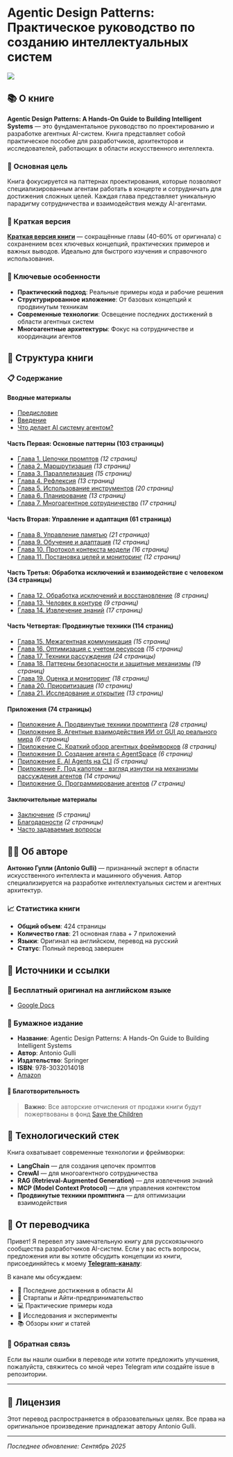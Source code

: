 # Agentic Design Patterns: Практическое руководство по созданию интеллектуальных систем

![][image0]

## 📚 О книге

**Agentic Design Patterns: A Hands-On Guide to Building Intelligent Systems** — это фундаментальное руководство по проектированию и разработке агентных AI-систем. Книга представляет собой практическое пособие для разработчиков, архитекторов и исследователей, работающих в области искусственного интеллекта.

### 🎯 Основная цель

Книга фокусируется на паттернах проектирования, которые позволяют специализированным агентам работать в концерте и сотрудничать для достижения сложных целей. Каждая глава представляет уникальную парадигму сотрудничества и взаимодействия между AI-агентами.

### 📖 Краткая версия

**[Краткая версия книги](Краткая%20версия/README_SHORT.md)** — сокращённые главы (40-60% от оригинала) с сохранением всех ключевых концепций, практических примеров и важных выводов. Идеально для быстрого изучения и справочного использования.

### 🚀 Ключевые особенности

- **Практический подход**: Реальные примеры кода и рабочие решения
- **Структурированное изложение**: От базовых концепций к продвинутым техникам
- **Современные технологии**: Освещение последних достижений в области агентных систем
- **Многоагентные архитектуры**: Фокус на сотрудничестве и координации агентов

## 📖 Структура книги

### 📋 Содержание

#### Вводные материалы

- [Предисловие](0.%20Предисловие.md)
- [Введение](1.%20Введение.md)
- [Что делает AI систему агентом?](2.%20Что%20делает%20AI%20систему%20агентом.md)

#### Часть Первая: Основные паттерны (103 страницы)

- [Глава 1. Цепочки промптов](Часть%201/Глава%201.%20Цепочки%20промптов.md) _(12 страниц)_
- [Глава 2. Маршрутизация](Часть%201/Глава%202.%20Маршрутизация.md) _(13 страниц)_
- [Глава 3. Параллелизация](Часть%201/Глава%203.%20Параллелизация.md) _(15 страниц)_
- [Глава 4. Рефлексия](Часть%201/Глава%204.%20Рефлексия.md) _(13 страниц)_
- [Глава 5. Использование инструментов](Часть%201/Глава%205.%20Использование%20инструментов.md) _(20 страниц)_
- [Глава 6. Планирование](Часть%201/Глава%206.%20Планирование.md) _(13 страниц)_
- [Глава 7. Многоагентное сотрудничество](Часть%201/Глава%207.%20Многоагентное%20сотрудничество.md) _(17 страниц)_

#### Часть Вторая: Управление и адаптация (61 страница)

- [Глава 8. Управление памятью](Часть%202/Глава%208.%20Управление%20памятью.md) _(21 страница)_
- [Глава 9. Обучение и адаптация](Часть%202/Глава%209.%20Обучение%20и%20адаптация.md) _(12 страниц)_
- [Глава 10. Протокол контекста модели](Часть%202/Глава%2010.%20Протокол%20контекста%20модели.md) _(16 страниц)_
- [Глава 11. Постановка целей и мониторинг](Часть%202/Глава%2011.%20Постановка%20целей%20и%20мониторинг.md) _(12 страниц)_

#### Часть Третья: Обработка исключений и взаимодействие с человеком (34 страницы)

- [Глава 12. Обработка исключений и восстановление](Часть%203/Глава%2012.%20Обработка%20исключений%20и%20восстановление.md) _(8 страниц)_
- [Глава 13. Человек в контуре](Часть%203/Глава%2013.%20Человек%20в%20контуре.md) _(9 страниц)_
- [Глава 14. Извлечение знаний](Часть%203/Глава%2014.%20Извлечение%20знаний.md) _(17 страниц)_

#### Часть Четвертая: Продвинутые техники (114 страниц)

- [Глава 15. Межагентная коммуникация](Часть%204/Глава%2015.%20Межагентная%20коммуникация.md) _(15 страниц)_
- [Глава 16. Оптимизация с учетом ресурсов](Часть%204/Глава%2016.%20Оптимизация%20с%20учетом%20ресурсов.md) _(15 страниц)_
- [Глава 17. Техники рассуждения](Часть%204/Глава%2017.%20Техники%20рассуждения.md) _(24 страницы)_
- [Глава 18. Паттерны безопасности и защитные механизмы](Часть%204/Глава%2018.%20Паттерны%20безопасности%20и%20защитные%20механизмы.md) _(19 страниц)_
- [Глава 19. Оценка и мониторинг](Часть%204/Глава%2019.%20Оценка%20и%20мониторинг.md) _(18 страниц)_
- [Глава 20. Приоритизация](Часть%204/Глава%2020.%20Приоритизация.md) _(10 страниц)_
- [Глава 21. Исследование и открытие](Часть%204/Глава%2021.%20Исследование%20и%20открытие.md) _(13 страниц)_

#### Приложения (74 страницы)

- [Приложение A. Продвинутые техники промптинга](Приложения/Приложение%20A.%20Продвинутые%20техники%20промптинга.md) _(28 страниц)_
- [Приложение B. Агентные взаимодействия ИИ от GUI до реального мира](Приложения/Приложение%20B.%20Агентные%20взаимодействия%20ИИ%20от%20GUI%20до%20реального%20мира.md) _(6 страниц)_
- [Приложение C. Краткий обзор агентных фреймворков](Приложения/Приложение%20C.%20Краткий%20обзор%20агентных%20фреймворков.md) _(8 страниц)_
- [Приложение D. Создание агента с AgentSpace](Приложения/Приложение%20D.%20Создание%20агента%20с%20AgentSpace.md) _(6 страниц)_
- [Приложение E. AI Agents на CLI](Приложения/Приложение%20E.%20AI%20Agents%20на%20CLI.md) _(5 страниц)_
- [Приложение F. Под капотом - взгляд изнутри на механизмы рассуждения агентов](Приложения/Приложение%20F.%20Под%20капотом%20-%20взгляд%20изнутри%20на%20механизмы%20рассуждения%20агентов.md) _(14 страниц)_
- [Приложение G. Программирование агентов](Приложения/Приложение%20G.%20Программирование%20агентов.md) _(7 страниц)_

#### Заключительные материалы

- [Заключение](Заключение.md) _(5 страниц)_
- [Благодарности](Благодарности.md) _(2 страницы)_
- [Часто задаваемые вопросы](Часто%20задаваемые%20вопросы.md)

## 👨‍💻 Об авторе

**Антонио Гулли (Antonio Gulli)** — признанный эксперт в области искусственного интеллекта и машинного обучения. Автор специализируется на разработке интеллектуальных систем и агентных архитектур.

### 📈 Статистика книги

- **Общий объем**: 424 страницы
- **Количество глав**: 21 основная глава + 7 приложений
- **Языки**: Оригинал на английском, перевод на русский
- **Статус**: Полный перевод завершен

## 🔗 Источники и ссылки

### 📄 Бесплатный оригинал на английском языке

- [Google Docs](https://docs.google.com/document/d/1rsaK53T3Lg5KoGwvf8ukOUvbELRtH-V0LnOIFDxBryE/mobilebasic#ftnt_ref1)

### 📖 Бумажное издание

- **Название**: Agentic Design Patterns: A Hands-On Guide to Building Intelligent Systems
- **Автор**: Antonio Gulli
- **Издательство**: Springer
- **ISBN**: 978-3032014018
- [Amazon](https://www.amazon.com/Agentic-Design-Patterns-Hands-Intelligent/dp/3032014018/)

#### 💝 Благотворительность

> **Важно**: Все авторские отчисления от продажи книги будут пожертвованы в фонд [Save the Children](https://www.savethechildren.org/)

## 🚀 Технологический стек

Книга охватывает современные технологии и фреймворки:

- **LangChain** — для создания цепочек промптов
- **CrewAI** — для многоагентного сотрудничества
- **RAG (Retrieval-Augmented Generation)** — для извлечения знаний
- **MCP (Model Context Protocol)** — для управления контекстом
- **Продвинутые техники промптинга** — для оптимизации взаимодействия

## 🤝 От переводчика

Привет! Я перевел эту замечательную книгу для русскоязычного сообщества разработчиков AI-систем. Если у вас есть вопросы, предложения или вы хотите обсудить концепции из книги, присоединяйтесь к моему **[Telegram-каналу](https://t.me/machine_head_ru)**:

В канале мы обсуждаем:

- 🧠 Последние достижения в области AI
- 🚀 Стартапы и Айти-предпринимательство
- 💻 Практические примеры кода
- 🔬 Исследования и эксперименты
- 📚 Обзоры книг и статей

### 💬 Обратная связь

Если вы нашли ошибки в переводе или хотите предложить улучшения, пожалуйста, свяжитесь со мной через Telegram или создайте issue в репозитории.

---

## 📄 Лицензия

Этот перевод распространяется в образовательных целях. Все права на оригинальное произведение принадлежат автору Antonio Gulli.

---

_Последнее обновление: Сентябрь 2025_

[image0]: Assets/title-image.jpg
